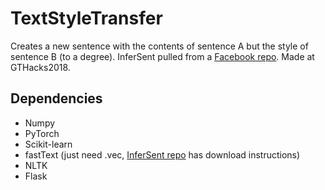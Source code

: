 # TextStyleTransfer
Creates a new sentence with the contents of sentence A but the style of sentence B (to a degree). InferSent pulled from a [Facebook repo](https://github.com/facebookresearch/InferSent). Made at GTHacks2018.

## Dependencies
- Numpy
- PyTorch
- Scikit-learn
- fastText (just need .vec, [InferSent repo](https://github.com/facebookresearch/InferSent) has download instructions)
- NLTK
- Flask
